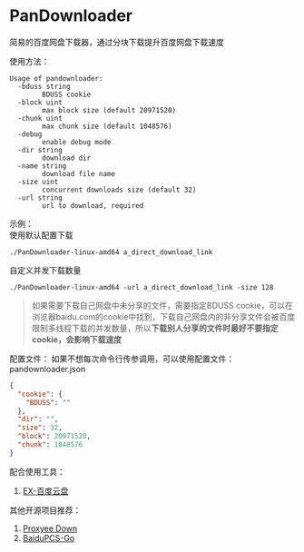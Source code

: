 # PanDownloader
简易的百度网盘下载器，通过分块下载提升百度网盘下载速度

使用方法：
```shell
Usage of pandownloader:
  -bduss string
    	BDUSS cookie
  -block uint
    	max block size (default 20971520)
  -chunk uint
    	max chunk size (default 1048576)
  -debug
    	enable debug mode
  -dir string
    	download dir
  -name string
    	download file name
  -size uint
    	concurrent downloads size (default 32)
  -url string
    	url to download, required
```

示例：  
使用默认配置下载
```shell
./PanDownloader-linux-amd64 a_direct_download_link
```
自定义并发下载数量
```shell
./PanDownloader-linux-amd64 -url a_direct_download_link -size 128
```

> 如果需要下载自己网盘中未分享的文件，需要指定BDUSS cookie，可以在浏览器baidu.com的cookie中找到，下载自己网盘内的非分享文件会被百度限制多线程下载的并发数量，所以**下载别人分享的文件时最好不要指定cookie，会影响下载速度**

配置文件：
如果不想每次命令行传参调用，可以使用配置文件：pandownloader.json
```json
{
  "cookie": {
    "BDUSS": ""
  },
  "dir": "",
  "size": 32,
  "block": 20971520,
  "chunk": 1048576
}
```

配合使用工具：
1. [EX-百度云盘]

其他开源项目推荐：
1. [Proxyee Down]
2. [BaiduPCS-Go]

[EX-百度云盘]: https://github.com/gxvv/ex-baiduyunpan "导出下载地址脚本"
[Proxyee Down]: https://github.com/proxyee-down-org/proxyee-down "Java多线程分段下载器"
[BaiduPCS-Go]: https://github.com/iikira/BaiduPCS-Go "Go语言百度网盘客户端"
